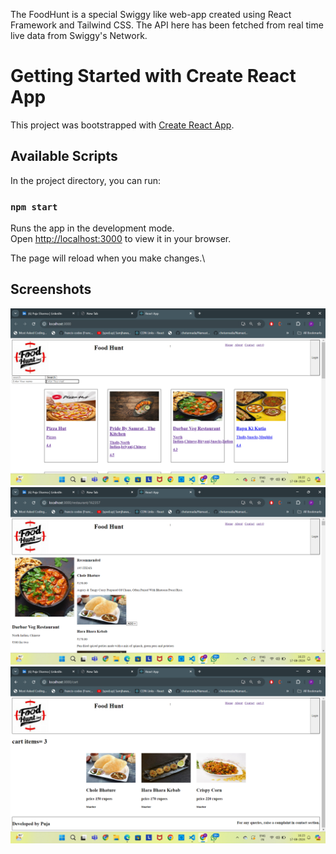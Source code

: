 The FoodHunt is a special Swiggy like web-app created using React Framework and Tailwind CSS.
The API here has been fetched from real time live data from Swiggy's Network.

# Getting Started with Create React App

This project was bootstrapped with [Create React App](https://github.com/facebook/create-react-app).

## Available Scripts

In the project directory, you can run:

### `npm start`

Runs the app in the development mode.\
Open [http://localhost:3000](http://localhost:3000) to view it in your browser.

The page will reload when you make changes.\

## Screenshots

![Screenshot (1)](https://github.com/Pujash19/FoodHunt/blob/main/FoodHunt/Screenshots/Screenshot%20(165).png)
![Screenshot (2)](https://github.com/Pujash19/FoodHunt/blob/main/FoodHunt/Screenshots/Screenshot%20(166).png)
![Screenshot (3)](https://github.com/Pujash19/FoodHunt/blob/main/FoodHunt/Screenshots/Screenshot%20(167).png)

